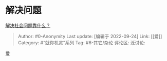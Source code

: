 # 解决问题
[解决社会问题靠什么？](https://www.zhihu.com/question/293685264/answer/487484261)

> Author: #0-Anonymity
> Last update: [编辑于 2022-09-24]
> Link: [[爱]]
> Category: #“就你机灵”系列
> Tag: #6-其它/杂论
> 评论区:
> 泛讨论:

爱
